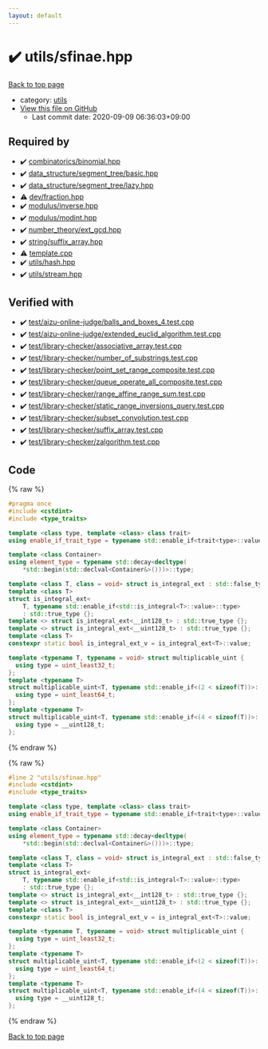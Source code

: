 ```yaml
---
layout: default
---
```


<!-- mathjax config similar to math.stackexchange -->
<script type="text/javascript" async
  src="https://cdnjs.cloudflare.com/ajax/libs/mathjax/2.7.5/MathJax.js?config=TeX-MML-AM_CHTML">
</script>
<script type="text/x-mathjax-config">
  MathJax.Hub.Config({
    TeX: { equationNumbers: { autoNumber: "AMS" }},
    tex2jax: {
      inlineMath: [ ['$','$'] ],
      processEscapes: true
    },
    "HTML-CSS": { matchFontHeight: false },
    displayAlign: "left",
    displayIndent: "2em"
  });
</script>

<script type="text/javascript" src="https://cdnjs.cloudflare.com/ajax/libs/jquery/3.4.1/jquery.min.js"></script>
<script src="https://cdn.jsdelivr.net/npm/jquery-balloon-js@1.1.2/jquery.balloon.min.js" integrity="sha256-ZEYs9VrgAeNuPvs15E39OsyOJaIkXEEt10fzxJ20+2I=" crossorigin="anonymous"></script>
<script type="text/javascript" src="../../assets/js/copy-button.js"></script>
<link rel="stylesheet" href="../../assets/css/copy-button.css" />


# :heavy_check_mark: utils/sfinae.hpp

<a href="../../index.html">Back to top page</a>

* category: <a href="../../index.html#2b3583e6e17721c54496bd04e57a0c15">utils</a>
* <a href="{{ site.github.repository_url }}/blob/master/utils/sfinae.hpp">View this file on GitHub</a>
    - Last commit date: 2020-09-09 06:36:03+09:00




## Required by

* :heavy_check_mark: <a href="../combinatorics/binomial.hpp.html">combinatorics/binomial.hpp</a>
* :heavy_check_mark: <a href="../data_structure/segment_tree/basic.hpp.html">data_structure/segment_tree/basic.hpp</a>
* :heavy_check_mark: <a href="../data_structure/segment_tree/lazy.hpp.html">data_structure/segment_tree/lazy.hpp</a>
* :warning: <a href="../dev/fraction.hpp.html">dev/fraction.hpp</a>
* :heavy_check_mark: <a href="../modulus/inverse.hpp.html">modulus/inverse.hpp</a>
* :heavy_check_mark: <a href="../modulus/modint.hpp.html">modulus/modint.hpp</a>
* :heavy_check_mark: <a href="../number_theory/ext_gcd.hpp.html">number_theory/ext_gcd.hpp</a>
* :heavy_check_mark: <a href="../string/suffix_array.hpp.html">string/suffix_array.hpp</a>
* :warning: <a href="../template.cpp.html">template.cpp</a>
* :heavy_check_mark: <a href="hash.hpp.html">utils/hash.hpp</a>
* :heavy_check_mark: <a href="stream.hpp.html">utils/stream.hpp</a>


## Verified with

* :heavy_check_mark: <a href="../../verify/test/aizu-online-judge/balls_and_boxes_4.test.cpp.html">test/aizu-online-judge/balls_and_boxes_4.test.cpp</a>
* :heavy_check_mark: <a href="../../verify/test/aizu-online-judge/extended_euclid_algorithm.test.cpp.html">test/aizu-online-judge/extended_euclid_algorithm.test.cpp</a>
* :heavy_check_mark: <a href="../../verify/test/library-checker/associative_array.test.cpp.html">test/library-checker/associative_array.test.cpp</a>
* :heavy_check_mark: <a href="../../verify/test/library-checker/number_of_substrings.test.cpp.html">test/library-checker/number_of_substrings.test.cpp</a>
* :heavy_check_mark: <a href="../../verify/test/library-checker/point_set_range_composite.test.cpp.html">test/library-checker/point_set_range_composite.test.cpp</a>
* :heavy_check_mark: <a href="../../verify/test/library-checker/queue_operate_all_composite.test.cpp.html">test/library-checker/queue_operate_all_composite.test.cpp</a>
* :heavy_check_mark: <a href="../../verify/test/library-checker/range_affine_range_sum.test.cpp.html">test/library-checker/range_affine_range_sum.test.cpp</a>
* :heavy_check_mark: <a href="../../verify/test/library-checker/static_range_inversions_query.test.cpp.html">test/library-checker/static_range_inversions_query.test.cpp</a>
* :heavy_check_mark: <a href="../../verify/test/library-checker/subset_convolution.test.cpp.html">test/library-checker/subset_convolution.test.cpp</a>
* :heavy_check_mark: <a href="../../verify/test/library-checker/suffix_array.test.cpp.html">test/library-checker/suffix_array.test.cpp</a>
* :heavy_check_mark: <a href="../../verify/test/library-checker/zalgorithm.test.cpp.html">test/library-checker/zalgorithm.test.cpp</a>


## Code

<a id="unbundled"></a>
{% raw %}
```cpp
#pragma once
#include <cstdint>
#include <type_traits>

template <class type, template <class> class trait>
using enable_if_trait_type = typename std::enable_if<trait<type>::value>::type;

template <class Container>
using element_type = typename std::decay<decltype(
    *std::begin(std::declval<Container&>()))>::type;

template <class T, class = void> struct is_integral_ext : std::false_type {};
template <class T>
struct is_integral_ext<
    T, typename std::enable_if<std::is_integral<T>::value>::type>
    : std::true_type {};
template <> struct is_integral_ext<__int128_t> : std::true_type {};
template <> struct is_integral_ext<__uint128_t> : std::true_type {};
template <class T>
constexpr static bool is_integral_ext_v = is_integral_ext<T>::value;

template <typename T, typename = void> struct multiplicable_uint {
  using type = uint_least32_t;
};
template <typename T>
struct multiplicable_uint<T, typename std::enable_if<(2 < sizeof(T))>::type> {
  using type = uint_least64_t;
};
template <typename T>
struct multiplicable_uint<T, typename std::enable_if<(4 < sizeof(T))>::type> {
  using type = __uint128_t;
};

```
{% endraw %}

<a id="bundled"></a>
{% raw %}
```cpp
#line 2 "utils/sfinae.hpp"
#include <cstdint>
#include <type_traits>

template <class type, template <class> class trait>
using enable_if_trait_type = typename std::enable_if<trait<type>::value>::type;

template <class Container>
using element_type = typename std::decay<decltype(
    *std::begin(std::declval<Container&>()))>::type;

template <class T, class = void> struct is_integral_ext : std::false_type {};
template <class T>
struct is_integral_ext<
    T, typename std::enable_if<std::is_integral<T>::value>::type>
    : std::true_type {};
template <> struct is_integral_ext<__int128_t> : std::true_type {};
template <> struct is_integral_ext<__uint128_t> : std::true_type {};
template <class T>
constexpr static bool is_integral_ext_v = is_integral_ext<T>::value;

template <typename T, typename = void> struct multiplicable_uint {
  using type = uint_least32_t;
};
template <typename T>
struct multiplicable_uint<T, typename std::enable_if<(2 < sizeof(T))>::type> {
  using type = uint_least64_t;
};
template <typename T>
struct multiplicable_uint<T, typename std::enable_if<(4 < sizeof(T))>::type> {
  using type = __uint128_t;
};

```
{% endraw %}

<a href="../../index.html">Back to top page</a>


